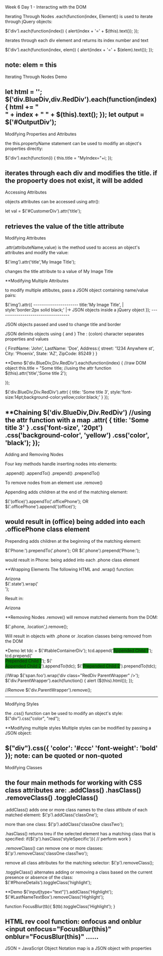 Week 6 Day 1 - Interacting with the DOM
	
Iterating Through Nodes
.each(function(index, Element))
is used to iterate through jQuery objects:

$('div').each(function(index)) {
alert(index + '=' + $(this).text());
});

iterates through each div element and returns its index number and text

$('div').each(function(index, elem)) {
alert(index + '=' + $(elem).text());
});

note: elem = this
-----------------------------------------
Iterating Through Nodes Demo

let html = '';
$('div.BlueDiv,div.RedDiv').each(function(index) {
html += "<br />" + index + " " + $(this).text();
});
let output = $('#OutputDiv');
-----------------------------------------
Modifying Properties and Attributes

the this.propertyName statement can be used to modifiy an object's properties directly:

$('div').each(function(i) {
this.title = "MyIndex="+i;
});

iterates through each div and modifies the title. if the propoerty does not exist, it will be added
-----------------------------------------
Accessing Attributes

objects attributes can be accessed using attr():

let val = $('#CustomerDiv').attr('title');

retrieves the value of the title attribute
-----------------------------------------
Modifying Attributes

.attr(attributeName,value) is the method used to access an object's attributes and modify the value:

$('img').attr('title','My Image Title');

changes the title attribute to a value of My Image Title


**Modifying Multiple Attributes

to modify multiple attibutes, pass a JSON object containing name/value pairs:

$('img').attr({   -----------------------
title:'My Image Title',                 |
style:'border:2px solid black;'         |→ JSON objects inside a jQuery object
});  ------------------------------------

JSON objects passed and used to change title and border

JSON delimits objects using { and }
The : (colon) character separates properties and values

{
FirstName: 'John',
LastName: 'Doe',
Address:{
street: '1234 Anywhere st',
City: 'Phoenix',
State: 'AZ',
ZipCode: 85249
  }
}

**Demo
$('div.BlueDiv,Div.RedDiv').each(function(index) {
//raw DOM object
this.title = "Some title;
//using the attr function
$(this).attr('title','Some title 2');

});


$('div.BlueDiv,Div.RedDiv').attr(
  {
  title: 'Some title 3',
  style:'font-size:14pt;background-color:yellow;color:black;'
  }
});

**Chaining
$('div.BlueDiv,Div.RedDiv')
//using the attr function with a map
.attr(
  {
  title: 'Some title 3'
  }
  .css('font-size', '20pt')
  .css('background-color', 'yellow')
  .css('color', 'black');
});
-----------------------------------------
Adding and Removing Nodes

Four key methods handle inserting nodes into elements:

.append()
.appendTo()
.prepend()
.prependTo()

To remove nodes from an element use .remove()

Appending adds children at the end of the matching element:

$('<span>(office)</span>').appendTo('.officePhone');
OR
$('.officePhone').append('<span>(office)</span>');

would result in (office) being added into each .officePhone class element
----
Prepending adds children at the beginning of the matching element:

$('<span>Phone:</span>').prependTo('.phone');
OR
$('.phone').prepend('<span>Phone:</span>');

would result in Phone: being added into each .phone class element

**Wrapping Elements
The following HTML and .wrap() function:
<div class="state">Arizona</div>
$('.state').wrap('<div class="US_State"/>');

Result in:
<div class="US_State">
 <div class="state">Arizona</div>
</div>

**Removing Nodes
.remove() will remove matched elements from the DOM:

$('.phone, .location',).remove();

Will result in objects with .phone or .location classes being removed from the DOM

*Demo
let tdc = $('#tableContainerDiv');
tcd.append('<span style="background-color:green">Appended Child 1</span>');
tcd.prepend('<br /><span style="background-color:green">Prepended Child 1</span>');
$('<br /><span style="background-color:green">Appended Child 2</span>').appendTo(tdc);
$('<span style="background-color:green">Prepended Child 2</span>').prependTo(tdc);

//Wrap
$('span.foo').wrap('div class="RedDiv ParentWrapper" />');
$('div.ParentWrapper').each(function() {
alert ($(this).html());
});

//Remove
$('div.ParentWrapper').remove();

-----------------------------------------
Modifying Styles

the .css() function can be used to modify an object's style:
$("div").css("color", "red");

**Modifying multiple styles
Multiple styles can be modified by passing a JSON object:

$("div").css({
'color': '#ccc'
'font-weight': 'bold'
});
note: can be quoted or non-quoted
-----------------------------------------
Modifying Classes

the four main methods for working with CSS class attributes are:
.addClass()
.hasClass()
.removeClass()
.toggleClass()
----------------
.addClass() adds one or more class names to the class attibute of each matched element:
$('p').addClass('classOne');

more than one class:
$('p').addClass('classOne classTwo');

.hasClass() returns treu if the selected element has a matching class that is specified:
if($('p').hasClass('styleSpecific')){
// perform work
}

.removeClass() can remove one or more classes:
$('p').removeClass('classOne classTwo');

remove all class attributes for the matching selector:
$('p').removeClass();


.toggleClass() alternates adding or removing a class based on the current presence or absence of the class:
$('#PhoneDetails').toggleClass('highlight');

<style type="text/css">
  .highlight{background:yellow;}
</style>

**Demo
$('input[type="text"]').addClass('Highlight');
$('#LastNameTextBox').removeClass('Highlight');

function FocusBlur(tb){
$(tb).toggleClass('Highlight');
}

HTML rev cool function: onfocus and onblur
<input onfocus="FocusBlur(this)" onblur="FocusBlur(this)" ......
-----------------------------------------
JSON = JavaScript Object Notation
map is a JSON object with properties